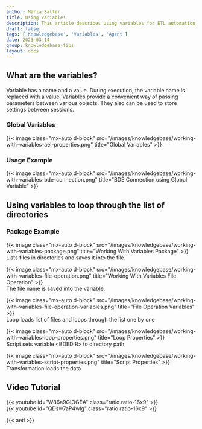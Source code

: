 ```yaml
---
author: Maria Salter
title: Using Variables
description: This article describes using variables for ETL automation
draft: false
tags: ['Knowledgebase', 'Variables', 'Agent']
date: 2023-03-14
group: knowledgebase-tips
layout: docs
---
```


## What are the variables?

Variable has a name and a value. During execution, the variable name is replaced with a value.
Variables provide a convenient way of passing parameters between various objects. They also can be used to store settings between sessions.

### Global Variables

{{< image class="mx-auto d-block"  src="/images/knowledgebase/working-with-variables-ael-properties.png" title="Global Variables" >}}

### Usage Example

{{< image class="mx-auto d-block"  src="/images/knowledgebase/working-with-variables-bde-connection.png" title="BDE Connection using Global Variable" >}}

## Using variables to loop through the list of directories

### Package Example

{{< image class="mx-auto d-block"  src="/images/knowledgebase/working-with-variables-package.png" title="Working With Variables Package" >}}
\
Lists files in directories and saves it into the file.

{{< image class="mx-auto d-block"  src="/images/knowledgebase/working-with-variables-file-operation.png" title="Working With Variables File Operation" >}}
\
The file name is saved into the variable.

{{< image class="mx-auto d-block"  src="/images/knowledgebase/working-with-variables-file-operation-variables.png" title="File Operation Variables" >}}
\
Loop loads list of files and loops through the list one by one

{{< image class="mx-auto d-block"  src="/images/knowledgebase/working-with-variables-loop-properties.png" title="Loop Properties" >}}
\
Script sets variable \<BDEDIR> to directory path

{{< image class="mx-auto d-block"  src="/images/knowledgebase/working-with-variables-script-properties.png" title="Script Properties" >}}
\
Transformation loads the data

## Video Tutorial

{{< youtube id="W86a9GIOGEA" class="ratio ratio-16x9" >}}
\
{{< youtube id="QDsw7aP4wlg" class="ratio ratio-16x9" >}}

{{< aetl >}}
